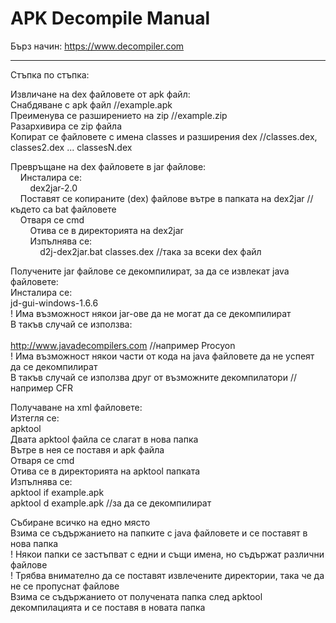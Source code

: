 # APK Decompile Manual

Бърз начин: https://www.decompiler.com
__________________________________

Стъпка по стъпка:

Извличане на dex файловете от apk файл:<br>
	Снабдяване с apk файл     //example.apk<br>
	Преименува се разширението на zip     //example.zip<br>
	Разархивира се zip файла<br>
	Копират се файловете с имена classes и разширения dex     //classes.dex, classes2.dex ... classesN.dex<br>

Превръщане на dex файловете в jar файлове:<br>
&nbsp;&nbsp;&nbsp;&nbsp;Инсталира се:<br> 
&nbsp;&nbsp;&nbsp;&nbsp;&nbsp;&nbsp;&nbsp;&nbsp;dex2jar-2.0<br>
&nbsp;&nbsp;&nbsp;&nbsp;Поставят се копираните (dex) файлове вътре в папката на dex2jar     //където са bat файловете<br>
&nbsp;&nbsp;&nbsp;&nbsp;Отваря се cmd<br>
&nbsp;&nbsp;&nbsp;&nbsp;&nbsp;&nbsp;&nbsp;&nbsp;Отива се в директорията на dex2jar<br>
&nbsp;&nbsp;&nbsp;&nbsp;&nbsp;&nbsp;&nbsp;&nbsp;Изпълнява се:<br>
&nbsp;&nbsp;&nbsp;&nbsp;&nbsp;&nbsp;&nbsp;&nbsp;&nbsp;&nbsp;&nbsp;&nbsp;d2j-dex2jar.bat classes.dex     //така за всеки dex файл<br>

Получените jar файлове се декомпилират, за да се извлекат java файловете:<br>
	Инсталира се:<br>
		jd-gui-windows-1.6.6<br>
	! Има възможност някои jar-ове да не могат да се декомпилират<br>
		В такъв случай се използва:<br>     
			http://www.javadecompilers.com     //например Procyon<br>
		! Има възможност някои части от кода на java файловете да не успеят да се декомпилират<br>
			В такъв случай се използва друг от възможните декомпилатори     //например CFR<br>

Получаване на xml файловете:<br>
	Изтегля се:<br>
		apktool<br>
	Двата apktool файла се слагат в нова папка<br>
	Вътре в нея се поставя и apk файла<br>
	Отваря се cmd<br>
		Отива се в директорията на apktool папката<br>
		Изпълнява се:<br>
			apktool if example.apk<br>
			apktool d example.apk     //за да се декомпилират<br>

Събиране всичко на едно място<br>
	Взима се съдържанието на папките с java файловете и се поставят в нова папка<br>
		! Някои папки се застъпват с едни и същи имена, но съдържат различни файлове<br>
		! Трябва внимателно да се поставят извлечените директории, така че да не се пропуснат файлове<br>
	Взима се съдържанието от получената папка след apktool декомпилацията и се поставя в новата папка
